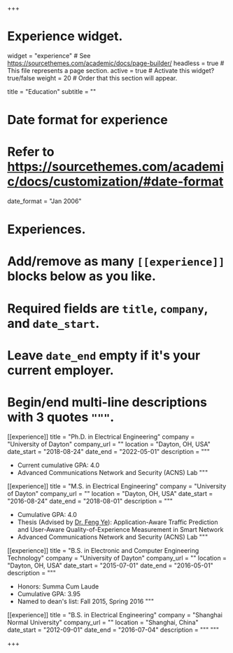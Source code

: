 +++
# Experience widget.
widget = "experience"  # See https://sourcethemes.com/academic/docs/page-builder/
headless = true  # This file represents a page section.
active = true  # Activate this widget? true/false
weight = 20  # Order that this section will appear.

title = "Education"
subtitle = ""

# Date format for experience
#   Refer to https://sourcethemes.com/academic/docs/customization/#date-format
date_format = "Jan 2006"

# Experiences.
#   Add/remove as many `[[experience]]` blocks below as you like.
#   Required fields are `title`, `company`, and `date_start`.
#   Leave `date_end` empty if it's your current employer.
#   Begin/end multi-line descriptions with 3 quotes `"""`.
[[experience]]
  title = "Ph.D. in Electrical Engineering"
  company = "University of Dayton"
  company_url = ""
  location = "Dayton, OH, USA"
  date_start = "2018-08-24"
  date_end = "2022-05-01"
  description = """
  * Current cumulative GPA: 4.0
  * Advanced Communications Network and Security (ACNS) Lab
  """

[[experience]]
  title = "M.S. in Electrical Engineering"
  company = "University of Dayton"
  company_url = ""
  location = "Dayton, OH, USA"
  date_start = "2016-08-24"
  date_end = "2018-08-01"
  description = """
  * Cumulative GPA: 4.0
  * Thesis (Advised by [Dr. Feng Ye](https://sites.google.com/a/udayton.edu/fye001)): Application-Aware Traffic Prediction and User-Aware Quality-of-Experience Measurement in Smart Network
  * Advanced Communications Network and Security (ACNS) Lab
  """
  
[[experience]]
  title = "B.S. in Electronic and Computer Engineering Technology"
  company = "University of Dayton"
  company_url = ""
  location = "Dayton, OH, USA"
  date_start = "2015-07-01"
  date_end = "2016-05-01"
  description = """
  * Honors: Summa Cum Laude
  * Cumulative GPA: 3.95
  * Named to dean's list: Fall 2015, Spring 2016
  """
  
[[experience]]
  title = "B.S. in Electrical Engineering"
  company = "Shanghai Normal University"
  company_url = ""
  location = "Shanghai, China"
  date_start = "2012-09-01"
  date_end = "2016-07-04"
  description = """
  """
 
+++
